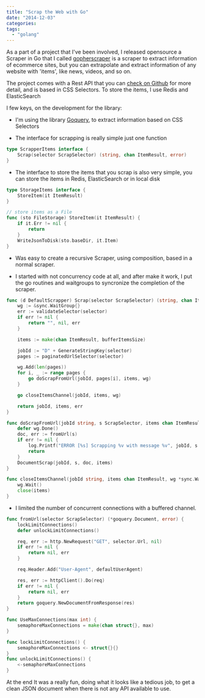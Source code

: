 ```yaml
---
title: "Scrap the Web with Go"
date: "2014-12-03"
categories:
tags:
  - "golang"
---
```


As a part of a project that I've been involved, I released opensource a Scraper in Go that I called [gopherscraper](https://github.com/dahernan/gopherscraper) is a scraper to extract information of ecommerce sites, but you can extrapolate and extract information of any website with 'items', like news, videos, and so on.

The project comes with a Rest API that you can [check on Github](https://github.com/dahernan/gopherscraper) for more detail, and is based in CSS Selectors.
To store the items, I use Redis and ElasticSearch

I few keys, on the development for the library:

* I'm using the library [Goquery](https://github.com/PuerkitoBio/goquery), to extract information based on CSS Selectors

* The interface for scrapping is really simple just one function

```go
type ScrapperItems interface {
	Scrap(selector ScrapSelector) (string, chan ItemResult, error)
}
```

* The interface to store the items that you scrap is also very simple, you can store the items in Redis, ElasticSearch or in local disk

```go
type StorageItems interface {
	StoreItem(it ItemResult)
}

// store items as a File
func (sto FileStorage) StoreItem(it ItemResult) {
	if it.Err != nil {
		return
	}
	WriteJsonToDisk(sto.baseDir, it.Item)
}
```

* Was easy to create a recursive Scraper, using composition, based in a normal scraper.

* I started with not concurrency code at all, and after make it work, I put the go routines and waitgroups to syncronize the completion of the scraper.

```go
func (d DefaultScrapper) Scrap(selector ScrapSelector) (string, chan ItemResult, error) {
	wg := &sync.WaitGroup{}
	err := validateSelector(selector)
	if err != nil {
		return "", nil, err
	}

	items := make(chan ItemResult, bufferItemsSize)

	jobId := "D" + GenerateStringKey(selector)
	pages := paginatedUrlSelector(selector)

	wg.Add(len(pages))
	for i, _ := range pages {
		go doScrapFromUrl(jobId, pages[i], items, wg)
	}

	go closeItemsChannel(jobId, items, wg)

	return jobId, items, err
}

func doScrapFromUrl(jobId string, s ScrapSelector, items chan ItemResult, wg *sync.WaitGroup) {
	defer wg.Done()
	doc, err := fromUrl(s)
	if err != nil {
		log.Printf("ERROR [%s] Scrapping %v with message %v", jobId, s.Url, err.Error())
		return
	}
	DocumentScrap(jobId, s, doc, items)
}

func closeItemsChannel(jobId string, items chan ItemResult, wg *sync.WaitGroup) {
	wg.Wait()
	close(items)
}
```

* I limited the number of concurrent connections with a buffered channel.

```go
func fromUrl(selector ScrapSelector) (*goquery.Document, error) {
	lockLimitConnections()
	defer unlockLimitConnections()

	req, err := http.NewRequest("GET", selector.Url, nil)
	if err != nil {
		return nil, err
	}

	req.Header.Add("User-Agent", defaultUserAgent)

	res, err := httpClient().Do(req)
	if err != nil {
		return nil, err
	}
	return goquery.NewDocumentFromResponse(res)
}

func UseMaxConnections(max int) {
	semaphoreMaxConnections = make(chan struct{}, max)
}

func lockLimitConnections() {
	semaphoreMaxConnections <- struct{}{}
}
func unlockLimitConnections() {
	<-semaphoreMaxConnections
} 
```

At the end It was a really fun, doing what it looks like a tedious job, to get a clean JSON document when there is not any API available to use.

